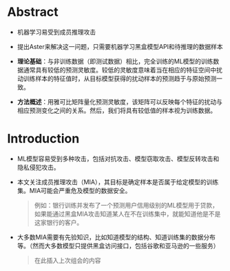 # Abstract
- 机器学习易受到成员推理攻击

- 提出Aster来解决这一问题，只需要机器学习黑盒模型API和待推理的数据样本

- **理论基础**：与非训练数据（即测试数据）相比，完全训练的ML模型的训练数据通常具有较低的预测灵敏度。较低的灵敏度意味着当在相应的特征空间中扰动训练样本的特征值时，从目标模型获得的扰动样本的预测趋于与原始预测一致。

- **方法概述**：用雅可比矩阵量化预测灵敏度，该矩阵可以反映每个特征的扰动与相应预测变化之间的关系。然后，我们将具有较低值的样本视为训练数据。

# Introduction
- ML模型容易受到多种攻击，包括对抗攻击、模型窃取攻击、模型反转攻击和隐私侵犯攻击。

- 本文关注成员推理攻击（MIA），其目标是确定样本是否属于给定模型的训练集。MIA可能会严重危及模型的数据安全。

    > 例如：银行训练并发布了一个预测用户信用级别的ML模型用于贷款，如果能通过黑盒MIA攻击知道某人在不在训练集中，就能知道他是不是这家银行的客户。

- 大多数MIA需要有先验知识，比如知道模型的结构、知道训练集的数据分布等。（然而大多数模型只提供黑盒访问接口，包括谷歌和亚马逊的一些服务）
    > 在此插入上次组会的内容